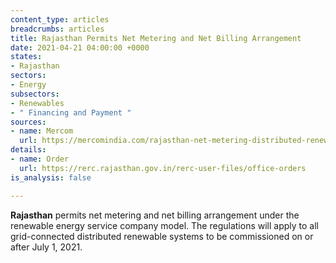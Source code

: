 ```yaml
---
content_type: articles
breadcrumbs: articles
title: Rajasthan Permits Net Metering and Net Billing Arrangement
date: 2021-04-21 04:00:00 +0000
states:
- Rajasthan
sectors:
- Energy
subsectors:
- Renewables
- " Financing and Payment "
sources:
- name: Mercom
  url: https://mercomindia.com/rajasthan-net-metering-distributed-renewable-resco-model/
details:
- name: Order
  url: https://rerc.rajasthan.gov.in/rerc-user-files/office-orders
is_analysis: false

---
```

**Rajasthan** permits net metering and net billing arrangement under the renewable energy service company model. The regulations will apply to all grid-connected distributed renewable systems to be commissioned on or after July 1, 2021.